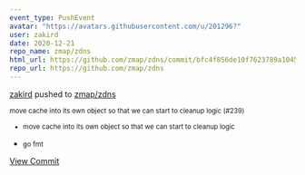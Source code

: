 ```yaml
---
event_type: PushEvent
avatar: "https://avatars.githubusercontent.com/u/201296?"
user: zakird
date: 2020-12-21
repo_name: zmap/zdns
html_url: https://github.com/zmap/zdns/commit/bfc4f856de10f7623789a10454580e1315ba5d95
repo_url: https://github.com/zmap/zdns
---
```


<a href='https://github.com/zakird' target='_blank'>zakird</a> pushed to <a href='https://github.com/zmap/zdns' target='_blank'>zmap/zdns</a>

<small>move cache into its own object so that we can start to cleanup logic (#239)

* move cache into its own object so that we can start to cleanup logic

* go fmt</small>

<a href='https://github.com/zmap/zdns/commit/bfc4f856de10f7623789a10454580e1315ba5d95' target='_blank'>View Commit</a>